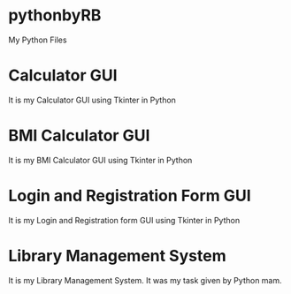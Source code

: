 # pythonbyRB
My Python Files
# Calculator GUI
It is my Calculator GUI using Tkinter in Python
# BMI Calculator GUI
It is my BMI Calculator GUI using Tkinter in Python
# Login and Registration Form GUI
It is my Login and Registration form GUI using Tkinter in Python
# Library Management System
It is my Library Management System. It was my task given by Python mam.